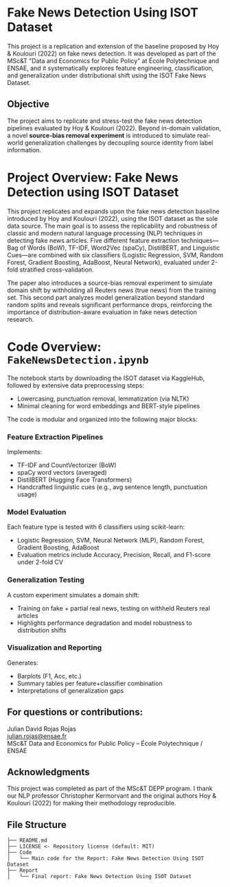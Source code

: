 # Fake News Detection Using ISOT Dataset

This project is a replication and extension of the baseline proposed by Hoy & Koulouri (2022) on fake news detection. It was developed as part of the MSc&T "Data and Economics for Public Policy" at École Polytechnique and ENSAE, and it systematically explores feature engineering, classification, and generalization under distributional shift using the ISOT Fake News Dataset.

## Objective

The project aims to replicate and stress-test the fake news detection pipelines evaluated by Hoy & Koulouri (2022). Beyond in-domain validation, a novel **source-bias removal experiment** is introduced to simulate real-world generalization challenges by decoupling source identity from label information.


# Project Overview: Fake News Detection using ISOT Dataset

This project replicates and expands upon the fake news detection baseline introduced by Hoy and Koulouri (2022), using the ISOT dataset as the sole data source. The main goal is to assess the replicability and robustness of classic and modern natural language processing (NLP) techniques in detecting fake news articles. Five different feature extraction techniques—Bag of Words (BoW), TF-IDF, Word2Vec (spaCy), DistilBERT, and Linguistic Cues—are combined with six classifiers (Logistic Regression, SVM, Random Forest, Gradient Boosting, AdaBoost, Neural Network), evaluated under 2-fold stratified cross-validation.

The paper also introduces a source-bias removal experiment to simulate domain shift by withholding all Reuters news (true news) from the training set. This second part analyzes model generalization beyond standard random splits and reveals significant performance drops, reinforcing the importance of distribution-aware evaluation in fake news detection research.


# Code Overview: `FakeNewsDetection.ipynb`

The notebook starts by downloading the ISOT dataset via KaggleHub, followed by extensive data preprocessing steps:
- Lowercasing, punctuation removal, lemmatization (via NLTK)
- Minimal cleaning for word embeddings and BERT-style pipelines

The code is modular and organized into the following major blocks:

### Feature Extraction Pipelines
Implements:
- TF-IDF and CountVectorizer (BoW)
- spaCy word vectors (averaged)
- DistilBERT (Hugging Face Transformers)
- Handcrafted linguistic cues (e.g., avg sentence length, punctuation usage)

### Model Evaluation
Each feature type is tested with 6 classifiers using scikit-learn:
- Logistic Regression, SVM, Neural Network (MLP), Random Forest, Gradient Boosting, AdaBoost
- Evaluation metrics include Accuracy, Precision, Recall, and F1-score under 2-fold CV

### Generalization Testing
A custom experiment simulates a domain shift:
- Training on fake + partial real news, testing on withheld Reuters real articles
- Highlights performance degradation and model robustness to distribution shifts

###  Visualization and Reporting
Generates:
- Barplots (F1, Acc, etc.)
- Summary tables per feature+classifier combination
- Interpretations of generalization gaps

## For questions or contributions:  

Julian David Rojas Rojas  
julian.rojas@ensae.fr  
MSc&T Data and Economics for Public Policy – École Polytechnique / ENSAE

## Acknowledgments

This project was completed as part of the MSc&T DEPP program. I thank our NLP professor Christopher Kermorvant and the original authors Hoy & Koulouri (2022) for making their methodology reproducible.


## **File Structure**

```
├── README.md  
├── LICENSE <- Repository license (default: MIT)  
├── Code  
│   └── Main code for the Report: Fake News Detection Using ISOT Dataset   
├── Report 
│   └── Final report: Fake News Detection Using ISOT Dataset 

```
